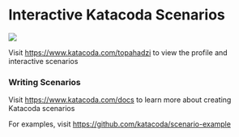 # Interactive Katacoda Scenarios

[![](http://shields.katacoda.com/katacoda/topahadzi/count.svg)](https://www.katacoda.com/topahadzi "Get your profile on Katacoda.com")

Visit https://www.katacoda.com/topahadzi to view the profile and interactive scenarios

### Writing Scenarios
Visit https://www.katacoda.com/docs to learn more about creating Katacoda scenarios

For examples, visit https://github.com/katacoda/scenario-example
